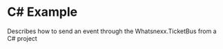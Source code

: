 C# Example
===============

Describes how to send an event through the Whatsnexx.TicketBus from a C# project
